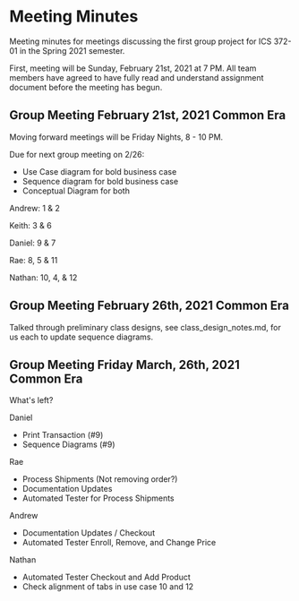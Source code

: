 # Meeting Minutes
Meeting minutes for meetings discussing the first group project for ICS 372-01
in the Spring 2021 semester.

First, meeting will be Sunday, February 21st, 2021 at 7 PM. All team members
have agreed to have fully read and understand assignment document before the
meeting has begun.

## Group Meeting February 21st, 2021 Common Era
Moving forward meetings will be Friday Nights, 8 - 10 PM.

Due for next group meeting on 2/26:
- Use Case diagram for bold business case
- Sequence diagram for bold business case
- Conceptual Diagram for both

Andrew: 1 & 2

Keith: 3 & 6

Daniel: 9 & 7

Rae: 8, 5 & 11

Nathan: 10, 4, & 12

## Group Meeting February 26th, 2021 Common Era
Talked through preliminary class designs, see class_design_notes.md, for us each
to update sequence diagrams.

## Group Meeting Friday March, 26th, 2021 Common Era
What's left?

Daniel
- Print Transaction (#9)
- Sequence Diagrams (#9)

Rae
- Process Shipments (Not removing order?)
- Documentation Updates
- Automated Tester for Process Shipments

Andrew
- Documentation Updates / Checkout
- Automated Tester Enroll, Remove, and Change Price

Nathan
- Automated Tester Checkout and Add Product
- Check alignment of tabs in use case 10 and 12
